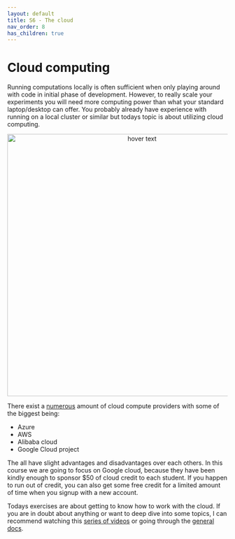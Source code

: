 ```yaml
---
layout: default
title: S6 - The cloud
nav_order: 8
has_children: true
---
```


# Cloud computing
Running computations locally is often sufficient when only playing around with code in initial phase of 
development. However, to really scale your experiments you will need more computing power than what your
standard laptop/desktop can offer. You probably already have experience with running on a local cluster
or similar but todays topic is about utilizing cloud computing.

<p align="center">
  <img src="../figures/cloud_computing.jpeg" width="600" title="hover text">
</p>

There exist a [numerous](https://github.com/zszazi/Deep-learning-in-cloud) amount of cloud compute providers 
with some of the biggest being:
* Azure
* AWS
* Alibaba cloud
* Google Cloud project

The all have slight advantages and disadvantages over each others. In this course we are going to focus on 
Google cloud, because they have been kindly enough to sponsor $50 of cloud credit to each student. If you 
happen to run out of credit, you can also get some free credit for a limited amount of time when you 
signup with a new account.

Todays exercises are about getting to know how to work with the cloud. If you are in doubt about anything 
or want to deep dive into some topics, I can recommend watching this 
[series of videos](https://www.youtube.com/watch?v=4D3X6Xl5c_Y&list=PLIivdWyY5sqKh1gDR0WpP9iIOY00IE0xL) 
or going through the [general docs](https://cloud.google.com/docs).
